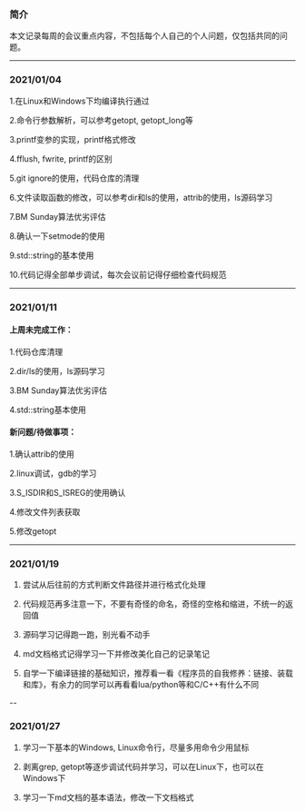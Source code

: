 ### 简介
本文记录每周的会议重点内容，不包括每个人自己的个人问题，仅包括共同的问题。

---

### 2021/01/04

1.在Linux和Windows下均编译执行通过

2.命令行参数解析，可以参考getopt, getopt_long等

3.printf变参的实现，printf格式修改

4.fflush, fwrite, printf的区别

5.git ignore的使用，代码仓库的清理

6.文件读取函数的修改，可以参考dir和ls的使用，attrib的使用，ls源码学习

7.BM Sunday算法优劣评估

8.确认一下setmode的使用

9.std::string的基本使用

10.代码记得全部单步调试，每次会议前记得仔细检查代码规范

---

### 2021/01/11

#### 上周未完成工作：

1.代码仓库清理

2.dir/ls的使用，ls源码学习

3.BM Sunday算法优劣评估

4.std::string基本使用

#### 新问题/待做事项：

1.确认attrib的使用

2.linux调试，gdb的学习

3.S_ISDIR和S_ISREG的使用确认

4.修改文件列表获取

5.修改getopt


---

### 2021/01/19

1. 尝试从后往前的方式判断文件路径并进行格式化处理

2. 代码规范再多注意一下，不要有奇怪的命名，奇怪的空格和缩进，不统一的返回值

3. 源码学习记得跑一跑，别光看不动手

4. md文档格式记得学习一下并修改美化自己的记录笔记

5. 自学一下编译链接的基础知识，推荐看一看《程序员的自我修养：链接、装载和库》，有余力的同学可以再看看lua/python等和C/C++有什么不同

--

### 2021/01/27

1. 学习一下基本的Windows, Linux命令行，尽量多用命令少用鼠标

2. 剥离grep, getopt等逐步调试代码并学习，可以在Linux下，也可以在Windows下

3. 学习一下md文档的基本语法，修改一下文档格式
